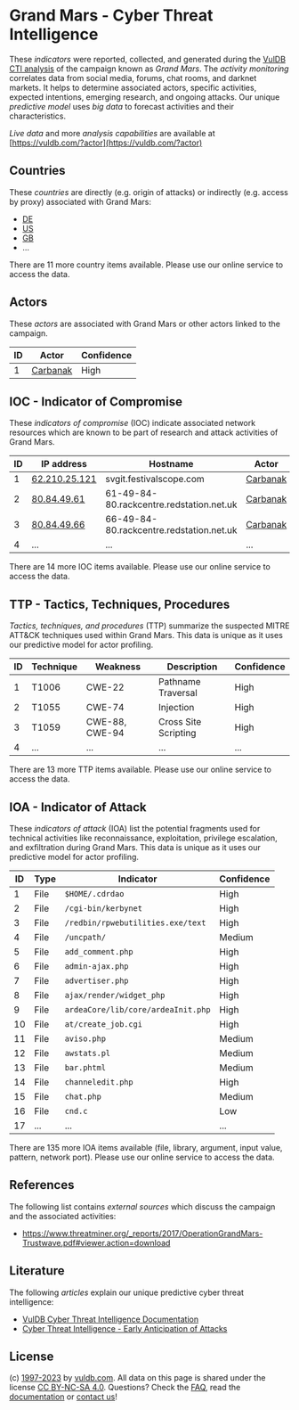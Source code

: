 # Grand Mars - Cyber Threat Intelligence

These _indicators_ were reported, collected, and generated during the [VulDB CTI analysis](https://vuldb.com/?kb.cti) of the campaign known as _Grand Mars_. The _activity monitoring_ correlates data from social media, forums, chat rooms, and darknet markets. It helps to determine associated actors, specific activities, expected intentions, emerging research, and ongoing attacks. Our unique _predictive model_ uses _big data_ to forecast activities and their characteristics.

_Live data_ and more _analysis capabilities_ are available at [https://vuldb.com/?actor](https://vuldb.com/?actor)

## Countries

These _countries_ are directly (e.g. origin of attacks) or indirectly (e.g. access by proxy) associated with Grand Mars:

* [DE](https://vuldb.com/?country.de)
* [US](https://vuldb.com/?country.us)
* [GB](https://vuldb.com/?country.gb)
* ...

There are 11 more country items available. Please use our online service to access the data.

## Actors

These _actors_ are associated with Grand Mars or other actors linked to the campaign.

ID | Actor | Confidence
-- | ----- | ----------
1 | [Carbanak](https://vuldb.com/?actor.carbanak) | High

## IOC - Indicator of Compromise

These _indicators of compromise_ (IOC) indicate associated network resources which are known to be part of research and attack activities of Grand Mars.

ID | IP address | Hostname | Actor | Confidence
-- | ---------- | -------- | ----- | ----------
1 | [62.210.25.121](https://vuldb.com/?ip.62.210.25.121) | svgit.festivalscope.com | [Carbanak](https://vuldb.com/?actor.carbanak) | High
2 | [80.84.49.61](https://vuldb.com/?ip.80.84.49.61) | 61-49-84-80.rackcentre.redstation.net.uk | [Carbanak](https://vuldb.com/?actor.carbanak) | High
3 | [80.84.49.66](https://vuldb.com/?ip.80.84.49.66) | 66-49-84-80.rackcentre.redstation.net.uk | [Carbanak](https://vuldb.com/?actor.carbanak) | High
4 | ... | ... | ... | ...

There are 14 more IOC items available. Please use our online service to access the data.

## TTP - Tactics, Techniques, Procedures

_Tactics, techniques, and procedures_ (TTP) summarize the suspected MITRE ATT&CK techniques used within Grand Mars. This data is unique as it uses our predictive model for actor profiling.

ID | Technique | Weakness | Description | Confidence
-- | --------- | -------- | ----------- | ----------
1 | T1006 | CWE-22 | Pathname Traversal | High
2 | T1055 | CWE-74 | Injection | High
3 | T1059 | CWE-88, CWE-94 | Cross Site Scripting | High
4 | ... | ... | ... | ...

There are 13 more TTP items available. Please use our online service to access the data.

## IOA - Indicator of Attack

These _indicators of attack_ (IOA) list the potential fragments used for technical activities like reconnaissance, exploitation, privilege escalation, and exfiltration during Grand Mars. This data is unique as it uses our predictive model for actor profiling.

ID | Type | Indicator | Confidence
-- | ---- | --------- | ----------
1 | File | `$HOME/.cdrdao` | High
2 | File | `/cgi-bin/kerbynet` | High
3 | File | `/redbin/rpwebutilities.exe/text` | High
4 | File | `/uncpath/` | Medium
5 | File | `add_comment.php` | High
6 | File | `admin-ajax.php` | High
7 | File | `advertiser.php` | High
8 | File | `ajax/render/widget_php` | High
9 | File | `ardeaCore/lib/core/ardeaInit.php` | High
10 | File | `at/create_job.cgi` | High
11 | File | `aviso.php` | Medium
12 | File | `awstats.pl` | Medium
13 | File | `bar.phtml` | Medium
14 | File | `channeledit.php` | High
15 | File | `chat.php` | Medium
16 | File | `cnd.c` | Low
17 | ... | ... | ...

There are 135 more IOA items available (file, library, argument, input value, pattern, network port). Please use our online service to access the data.

## References

The following list contains _external sources_ which discuss the campaign and the associated activities:

* https://www.threatminer.org/_reports/2017/OperationGrandMars-Trustwave.pdf#viewer.action=download

## Literature

The following _articles_ explain our unique predictive cyber threat intelligence:

* [VulDB Cyber Threat Intelligence Documentation](https://vuldb.com/?kb.cti)
* [Cyber Threat Intelligence - Early Anticipation of Attacks](https://www.scip.ch/en/?labs.20201022)

## License

(c) [1997-2023](https://vuldb.com/?kb.changelog) by [vuldb.com](https://vuldb.com/?kb.about). All data on this page is shared under the license [CC BY-NC-SA 4.0](https://creativecommons.org/licenses/by-nc-sa/4.0/). Questions? Check the [FAQ](https://vuldb.com/?kb.faq), read the [documentation](https://vuldb.com/?kb) or [contact us](https://vuldb.com/?contact)!
